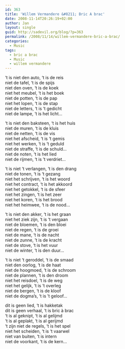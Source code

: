 ```yaml
---
id: 363
title: 'Willem Vermandere &#8211; Bric A brac'
date: 2008-11-14T20:26:19+02:00
author: Jan
layout: single
guid: http://sadevil.org/blog/?p=363
permalink: /2008/11/14/willem-vermandere-bric-a-brac/
categories:
  - Music
tags:
  - bric a brac
  - Music
  - willem vermandere
---
```

‘t is niet den auto, ‘t is de reis  
niet de tafel, ‘t is de spijs  
niet den oven, ‘t is de koek  
niet het meubel, ‘t is het boek  
niet de potten, ‘t is de pap  
niet het lopen, ‘t is de stap  
niet de letters, ‘t is ‘t gedicht  
niet de lampe, ‘t is het licht&#8230;

‘t is niet den baksteen, ‘t is het huis  
niet de muren, ‘t is de kluis  
niet de netten, ‘t is de vis  
niet het afscheid, ‘t is ‘t gemis  
niet het werken, ‘t is ‘t geduld  
niet de straffe, ‘t is de schuld&#8230;  
niet de noten, ‘t is het lied  
niet de rijmen, ‘t is ’t verdriet&#8230;

‘t is niet ‘t verlangen, ‘t is den drang  
niet de tonen, ‘t is ‘t gezang  
niet het schrijven, ‘t is het woord  
niet het contract, ‘t is het akkoord  
niet het getokkel, ‘t is de sfeer  
niet het zingen, ‘t is het zeer  
niet het koren, ‘t is het brood  
niet het heimwee, ‘t is de nood&#8230;

‘t is niet den akker, ‘t is het graan  
niet het ziek zijn, ‘t is ‘t vergaan  
niet de bloemen, ‘t is den bloei  
niet de regen, ‘t is de groei  
niet de mane, ‘t is de nacht  
niet de zunne, ’t is de kracht  
niet de stove, ‘t is het vuur  
niet de winter, ‘t is den duur&#8230;

‘t is niet ‘t geroddel, ‘t is de smaad  
niet den oorlog, ‘t is de haat  
niet de hoogmoed, ‘t is de schroom  
niet de plannen, ‘t is den droom  
niet het reisdoel, ‘t is de weg  
niet het gelijk, ‘t is ‘t overleg  
niet de bergen, ‘t is de kloof  
niet de dogma’s, ‘t is ’t geloof&#8230;

dit is geen lied, ‘t is hakketak  
dit is geen verhaal, ‘t is bric à brac  
‘t is al geknipt, ‘t is al gelijmd  
‘t is al geplakt, ‘t is al gerijmd  
‘t zijn niet de regels, ‘t is het spel  
niet het scheiden, ‘t is ‘t vaarwel  
niet van buiten, ‘t is intern  
niet de voorkant, ‘t is de kern&#8230;